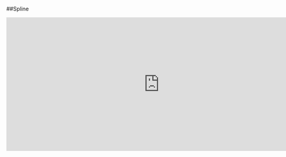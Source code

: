 ##Spline
<iframe src='https://my.spline.design/sarry-b8c75009c166b5cbf3b47dee67eb6d9d/' frameborder='0' width='800' height='350'></iframe>
